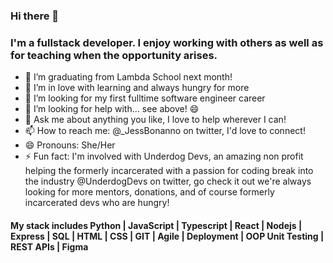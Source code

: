 ### Hi there 👋
### I'm a fullstack developer. I enjoy working with others as well as for teaching when the opportunity arises.

- 🔭 I’m graduating from Lambda School next month!
- 🌱 I’m in love with learning and always hungry for more
- 👯 I’m looking for my first fulltime software engineer career
- 🤔 I’m looking for help with... see above! 😄
- 💬 Ask me about anything you like, I love to help wherever I can!
- 📫 How to reach me: @_JessBonanno on twitter, I'd love to connect!
- 😄 Pronouns: She/Her
- ⚡ Fun fact: I'm involved with Underdog Devs, an amazing non profit helping the formerly incarcerated with a passion for coding break into the industry
   @UnderdogDevs on twitter, go check it out we're always looking for more mentors, donations, and of course formerly incarcerated devs who are hungry!

#### My stack includes Python | JavaScript | Typescript | React |  Nodejs | Express |  SQL | HTML | CSS | GIT | Agile | Deployment | OOP  Unit Testing | REST APIs | Figma

